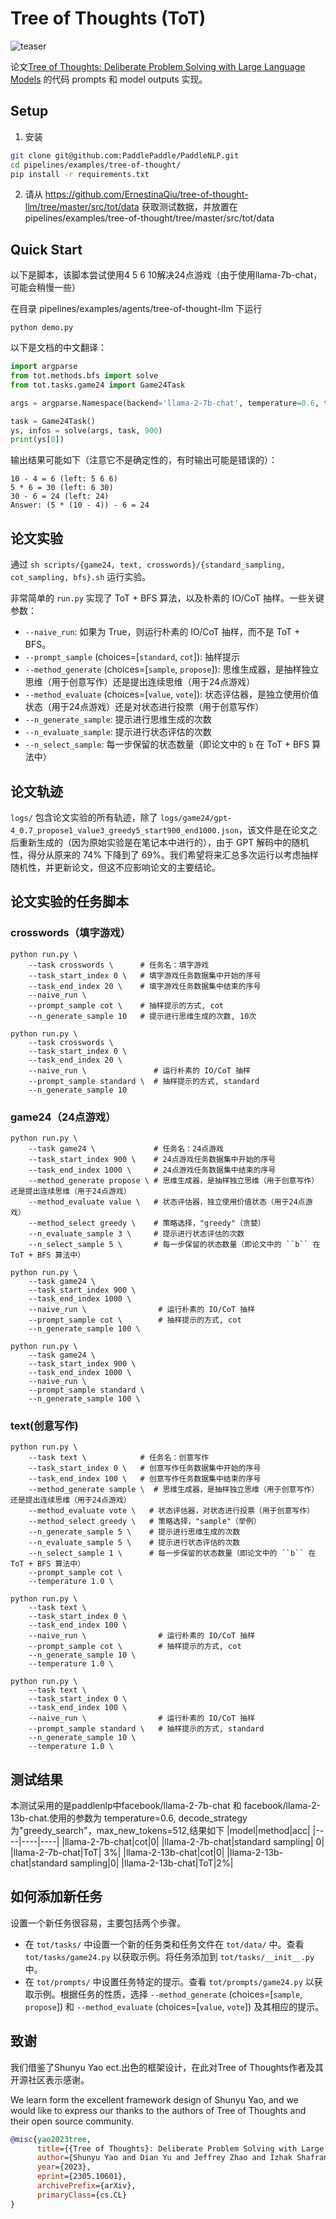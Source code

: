 # Tree of Thoughts (ToT)

![teaser](https://github.com/PaddlePaddle/PaddleNLP/assets/48557439/30f9e365-398a-4822-b3c2-a0768f70e310)

论文[Tree of Thoughts: Deliberate Problem Solving with Large Language Models](https://arxiv.org/abs/2305.10601) 的代码 prompts 和 model outputs 实现。


## Setup
1. 安装
```bash
git clone git@github.com:PaddlePaddle/PaddleNLP.git
cd pipelines/examples/tree-of-thought/
pip install -r requirements.txt
```

2. 请从 https://github.com/ErnestinaQiu/tree-of-thought-llm/tree/master/src/tot/data 获取测试数据，并放置在 pipelines/examples/tree-of-thought/tree/master/src/tot/data

## Quick Start
以下是脚本，该脚本尝试使用4 5 6 10解决24点游戏（由于使用llama-7b-chat，可能会稍慢一些）


在目录 pipelines/examples/agents/tree-of-thought-llm 下运行

```
python demo.py
```

以下是文档的中文翻译：

```python
import argparse
from tot.methods.bfs import solve
from tot.tasks.game24 import Game24Task

args = argparse.Namespace(backend='llama-2-7b-chat', temperature=0.6, task='game24', naive_run=False, prompt_sample=None, method_generate='propose', method_evaluate='value', method_select='greedy', n_generate_sample=1, n_evaluate_sample=3, n_select_sample=5)

task = Game24Task()
ys, infos = solve(args, task, 900)
print(ys[0])
```

输出结果可能如下（注意它不是确定性的，有时输出可能是错误的）：
```
10 - 4 = 6 (left: 5 6 6)
5 * 6 = 30 (left: 6 30)
30 - 6 = 24 (left: 24)
Answer: (5 * (10 - 4)) - 6 = 24
```

## 论文实验

通过 ``sh scripts/{game24, text, crosswords}/{standard_sampling, cot_sampling, bfs}.sh`` 运行实验。

非常简单的 ``run.py`` 实现了 ToT + BFS 算法，以及朴素的 IO/CoT 抽样。一些关键参数：

- ``--naive_run``: 如果为 True，则运行朴素的 IO/CoT 抽样，而不是 ToT + BFS。
- ``--prompt_sample`` (choices=[``standard``, ``cot``]): 抽样提示
- ``--method_generate`` (choices=[``sample``, ``propose``]): 思维生成器，是抽样独立思维（用于创意写作）还是提出连续思维（用于24点游戏）
- ``--method_evaluate`` (choices=[``value``, ``vote``]): 状态评估器，是独立使用价值状态（用于24点游戏）还是对状态进行投票（用于创意写作）
- ``--n_generate_sample``: 提示进行思维生成的次数
- ``--n_evaluate_sample``: 提示进行状态评估的次数
- ``--n_select_sample``: 每一步保留的状态数量（即论文中的 ``b`` 在 ToT + BFS 算法中）

## 论文轨迹

``logs/`` 包含论文实验的所有轨迹，除了 ``logs/game24/gpt-4_0.7_propose1_value3_greedy5_start900_end1000.json``，该文件是在论文之后重新生成的（因为原始实验是在笔记本中进行的），由于 GPT 解码中的随机性，得分从原来的 74\% 下降到了 69\%。我们希望将来汇总多次运行以考虑抽样随机性，并更新论文，但这不应影响论文的主要结论。

## 论文实验的任务脚本
### crosswords（填字游戏）
```
python run.py \
    --task crosswords \      # 任务名：填字游戏
    --task_start_index 0 \   # 填字游戏任务数据集中开始的序号
    --task_end_index 20 \    # 填字游戏任务数据集中结束的序号
    --naive_run \
    --prompt_sample cot \    # 抽样提示的方式, cot
    --n_generate_sample 10   # 提示进行思维生成的次数, 10次
```

```
python run.py \
    --task crosswords \
    --task_start_index 0 \
    --task_end_index 20 \
    --naive_run \               # 运行朴素的 IO/CoT 抽样
    --prompt_sample standard \  # 抽样提示的方式, standard
    --n_generate_sample 10
```

### game24（24点游戏）
```
python run.py \
    --task game24 \             # 任务名：24点游戏
    --task_start_index 900 \    # 24点游戏任务数据集中开始的序号
    --task_end_index 1000 \     # 24点游戏任务数据集中结束的序号
    --method_generate propose \ # 思维生成器，是抽样独立思维（用于创意写作）还是提出连续思维（用于24点游戏）
    --method_evaluate value \   # 状态评估器，独立使用价值状态（用于24点游戏）
    --method_select greedy \    # 策略选择，"greedy"（贪婪）
    --n_evaluate_sample 3 \     # 提示进行状态评估的次数
    --n_select_sample 5 \       # 每一步保留的状态数量（即论文中的 ``b`` 在 ToT + BFS 算法中）
```

```
python run.py \
    --task game24 \
    --task_start_index 900 \
    --task_end_index 1000 \
    --naive_run \                # 运行朴素的 IO/CoT 抽样
    --prompt_sample cot \        # 抽样提示的方式, cot
    --n_generate_sample 100 \
```

```
python run.py \
    --task game24 \
    --task_start_index 900 \
    --task_end_index 1000 \
    --naive_run \
    --prompt_sample standard \
    --n_generate_sample 100 \
```

### text(创意写作)
```
python run.py \
    --task text \            # 任务名：创意写作
    --task_start_index 0 \   # 创意写作任务数据集中开始的序号
    --task_end_index 100 \   # 创意写作任务数据集中结束的序号
    --method_generate sample \  # 思维生成器，是抽样独立思维（用于创意写作）还是提出连续思维（用于24点游戏）
    --method_evaluate vote \   # 状态评估器，对状态进行投票（用于创意写作）
    --method_select greedy \   # 策略选择，"sample"（举例）
    --n_generate_sample 5 \    # 提示进行思维生成的次数
    --n_evaluate_sample 5 \    # 提示进行状态评估的次数
    --n_select_sample 1 \      # 每一步保留的状态数量（即论文中的 ``b`` 在 ToT + BFS 算法中）
    --prompt_sample cot \
    --temperature 1.0 \
```

```
python run.py \
    --task text \
    --task_start_index 0 \
    --task_end_index 100 \
    --naive_run \                # 运行朴素的 IO/CoT 抽样
    --prompt_sample cot \        # 抽样提示的方式, cot
    --n_generate_sample 10 \
    --temperature 1.0 \
```

```
python run.py \
    --task text \
    --task_start_index 0 \
    --task_end_index 100 \
    --naive_run \                # 运行朴素的 IO/CoT 抽样
    --prompt_sample standard \   # 抽样提示的方式, standard
    --n_generate_sample 10 \
    --temperature 1.0 \
```

## 测试结果
本测试采用的是paddlenlp中facebook/llama-2-7b-chat 和 facebook/llama-2-13b-chat.使用的参数为 temperature=0.6, decode_strategy为"greedy_search"，max_new_tokens=512,结果如下
|model|method|acc|
|----|----|----|
|llama-2-7b-chat|cot|0|
|llama-2-7b-chat|standard sampling| 0|
|llama-2-7b-chat|ToT| 3%|
|llama-2-13b-chat|cot|0|
|llama-2-13b-chat|standard sampling|0|
|llama-2-13b-chat|ToT|2%|


## 如何添加新任务

设置一个新任务很容易，主要包括两个步骤。
* 在 ``tot/tasks/`` 中设置一个新的任务类和任务文件在 ``tot/data/`` 中。查看 ``tot/tasks/game24.py`` 以获取示例。将任务添加到 ``tot/tasks/__init__.py`` 中。
* 在 ``tot/prompts/`` 中设置任务特定的提示。查看 ``tot/prompts/game24.py`` 以获取示例。根据任务的性质，选择 ``--method_generate`` (choices=[``sample``, ``propose``]) 和 ``--method_evaluate`` (choices=[``value``, ``vote``]) 及其相应的提示。


## 致谢

我们借鉴了Shunyu Yao ect.出色的框架设计，在此对Tree of Thoughts作者及其开源社区表示感谢。

We learn form the excellent framework design of Shunyu Yao, and we would like to express our thanks to the authors of Tree of Thoughts and their open source community.

```bibtex
@misc{yao2023tree,
      title={{Tree of Thoughts}: Deliberate Problem Solving with Large Language Models}, 
      author={Shunyu Yao and Dian Yu and Jeffrey Zhao and Izhak Shafran and Thomas L. Griffiths and Yuan Cao and Karthik Narasimhan},
      year={2023},
      eprint={2305.10601},
      archivePrefix={arXiv},
      primaryClass={cs.CL}
}
```
